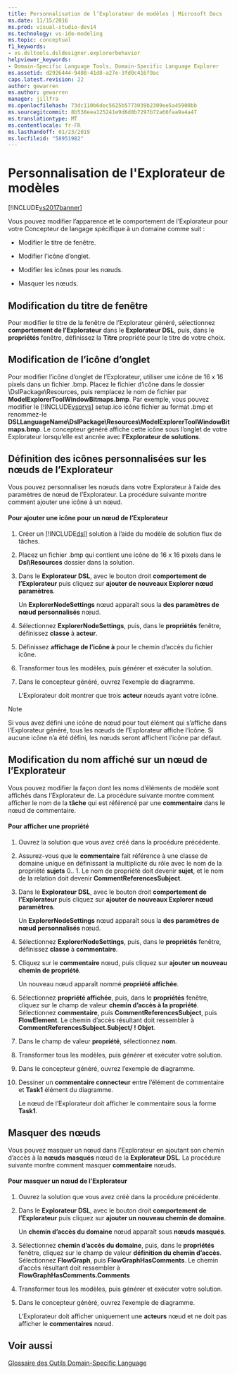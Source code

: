 ```yaml
---
title: Personnalisation de l’Explorateur de modèles | Microsoft Docs
ms.date: 11/15/2016
ms.prod: visual-studio-dev14
ms.technology: vs-ide-modeling
ms.topic: conceptual
f1_keywords:
- vs.dsltools.dsldesigner.explorerbehavior
helpviewer_keywords:
- Domain-Specific Language Tools, Domain-Specific Language Explorer
ms.assetid: d2926444-9408-41d8-a27e-3fd0c416f9ac
caps.latest.revision: 22
author: gewarren
ms.author: gewarren
manager: jillfra
ms.openlocfilehash: 73dc110b6dec5625b5773039b2309ee5a45900bb
ms.sourcegitcommit: 8b538eea125241e9d6d8b7297b72a66faa9a4a47
ms.translationtype: MT
ms.contentlocale: fr-FR
ms.lasthandoff: 01/23/2019
ms.locfileid: "58951982"
---
```

# <a name="customizing-the-model-explorer"></a>Personnalisation de l'Explorateur de modèles
[!INCLUDE[vs2017banner](../includes/vs2017banner.md)]

Vous pouvez modifier l’apparence et le comportement de l’Explorateur pour votre Concepteur de langage spécifique à un domaine comme suit :  
  
-   Modifier le titre de fenêtre.  
  
-   Modifier l’icône d’onglet.  
  
-   Modifier les icônes pour les nœuds.  
  
-   Masquer les nœuds.  
  
## <a name="changing-the-window-title"></a>Modification du titre de fenêtre  
 Pour modifier le titre de la fenêtre de l’Explorateur généré, sélectionnez **comportement de l’Explorateur** dans le **Explorateur DSL**, puis, dans le **propriétés** fenêtre, définissez la  **Titre** propriété pour le titre de votre choix.  
  
## <a name="changing-the-tab-icon"></a>Modification de l’icône d’onglet  
 Pour modifier l’icône d’onglet de l’Explorateur, utiliser une icône de 16 x 16 pixels dans un fichier .bmp. Placez le fichier d’icône dans le dossier \DslPackage\Resources\, puis remplacez le nom de fichier par **ModelExplorerToolWindowBitmaps.bmp**. Par exemple, vous pouvez modifier le [!INCLUDE[vsprvs](../includes/vsprvs-md.md)] setup.ico icône fichier au format .bmp et renommez-le **DSLLanguageName\DslPackage\Resources\ModelExplorerToolWindowBitmaps.bmp**. Le concepteur généré affiche cette icône sous l’onglet de votre Explorateur lorsqu’elle est ancrée avec **l’Explorateur de solutions**.  
  
## <a name="setting-custom-icons-on-explorer-nodes"></a>Définition des icônes personnalisées sur les nœuds de l’Explorateur  
 Vous pouvez personnaliser les nœuds dans votre Explorateur à l’aide des paramètres de nœud de l’Explorateur. La procédure suivante montre comment ajouter une icône à un nœud.  
  
#### <a name="to-add-an-icon-to-an-explorer-node"></a>Pour ajouter une icône pour un nœud de l’Explorateur  
  
1.  Créer un [!INCLUDE[dsl](../includes/dsl-md.md)] solution à l’aide du modèle de solution flux de tâches.  
  
2.  Placez un fichier .bmp qui contient une icône de 16 x 16 pixels dans le **Dsl\Resources** dossier dans la solution.  
  
3.  Dans le **Explorateur DSL**, avec le bouton droit **comportement de l’Explorateur** puis cliquez sur **ajouter de nouveaux Explorer nœud paramètres**.  
  
     Un **ExplorerNodeSettings** nœud apparaît sous la **des paramètres de nœud personnalisés** nœud.  
  
4.  Sélectionnez **ExplorerNodeSettings**, puis, dans le **propriétés** fenêtre, définissez **classe** à **acteur**.  
  
5.  Définissez **affichage de l’icône à** pour le chemin d’accès du fichier icône.  
  
6.  Transformer tous les modèles, puis générer et exécuter la solution.  
  
7.  Dans le concepteur généré, ouvrez l’exemple de diagramme.  
  
     L’Explorateur doit montrer que trois **acteur** nœuds ayant votre icône.  
  
> [!NOTE]
>  Si vous avez défini une icône de nœud pour tout élément qui s’affiche dans l’Explorateur généré, tous les nœuds de l’Explorateur affiche l’icône. Si aucune icône n’a été défini, les nœuds seront affichent l’icône par défaut.  
  
## <a name="changing-the-name-displayed-on-an-explorer-node"></a>Modification du nom affiché sur un nœud de l’Explorateur  
 Vous pouvez modifier la façon dont les noms d’éléments de modèle sont affichés dans l’Explorateur de. La procédure suivante montre comment afficher le nom de la **tâche** qui est référencé par une **commentaire** dans le nœud de commentaire.  
  
#### <a name="to-display-a-property"></a>Pour afficher une propriété  
  
1.  Ouvrez la solution que vous avez créé dans la procédure précédente.  
  
2.  Assurez-vous que le **commentaire** fait référence à une classe de domaine unique en définissant la multiplicité du rôle avec le nom de la propriété **sujets** 0.. 1. Le nom de propriété doit devenir **sujet**, et le nom de la relation doit devenir **CommentReferencesSubject**.  
  
3.  Dans le **Explorateur DSL**, avec le bouton droit **comportement de l’Explorateur** puis cliquez sur **ajouter de nouveaux Explorer nœud paramètres**.  
  
     Un **ExplorerNodeSettings** nœud apparaît sous la **des paramètres de nœud personnalisés** nœud.  
  
4.  Sélectionnez **ExplorerNodeSettings**, puis, dans le **propriétés** fenêtre, définissez **classe** à **commentaire**.  
  
5.  Cliquez sur le **commentaire** nœud, puis cliquez sur **ajouter un nouveau chemin de propriété**.  
  
     Un nouveau nœud apparaît nommé **propriété affichée**.  
  
6.  Sélectionnez **propriété affichée**, puis, dans le **propriétés** fenêtre, cliquez sur le champ de valeur **chemin d’accès à la propriété**. Sélectionnez **commentaire**, puis **CommentReferencesSubject**, puis **FlowElement**. Le chemin d’accès résultant doit ressembler à **CommentReferencesSubject.Subject/ ! Objet**.  
  
7.  Dans le champ de valeur **propriété**, sélectionnez **nom**.  
  
8.  Transformer tous les modèles, puis générer et exécuter votre solution.  
  
9. Dans le concepteur généré, ouvrez l’exemple de diagramme.  
  
10. Dessiner un **commentaire connecteur** entre l’élément de commentaire et **Task1** élément du diagramme.  
  
     Le nœud de l’Explorateur doit afficher le commentaire sous la forme **Task1**.  
  
## <a name="hiding-nodes"></a>Masquer des nœuds  
 Vous pouvez masquer un nœud dans l’Explorateur en ajoutant son chemin d’accès à la **nœuds masqués** nœud de la **Explorateur DSL**. La procédure suivante montre comment masquer **commentaire** nœuds.  
  
#### <a name="to-hide-an-explorer-node"></a>Pour masquer un nœud de l’Explorateur  
  
1.  Ouvrez la solution que vous avez créé dans la procédure précédente.  
  
2.  Dans le **Explorateur DSL**, avec le bouton droit **comportement de l’Explorateur** puis cliquez sur **ajouter un nouveau chemin de domaine**.  
  
     Un **chemin d’accès du domaine** nœud apparaît sous **nœuds masqués**.  
  
3.  Sélectionnez **chemin d’accès du domaine**, puis, dans le **propriétés** fenêtre, cliquez sur le champ de valeur **définition du chemin d’accès**. Sélectionnez **FlowGraph**, puis **FlowGraphHasComments**. Le chemin d’accès résultant doit ressembler à **FlowGraphHasComments.Comments**  
  
4.  Transformer tous les modèles, puis générer et exécuter votre solution.  
  
5.  Dans le concepteur généré, ouvrez l’exemple de diagramme.  
  
     L’Explorateur doit afficher uniquement une **acteurs** nœud et ne doit pas afficher le **commentaires** nœud.  
  
## <a name="see-also"></a>Voir aussi  
 [Glossaire des Outils Domain-Specific Language](http://msdn.microsoft.com/ca5e84cb-a315-465c-be24-76aa3df276aa)
